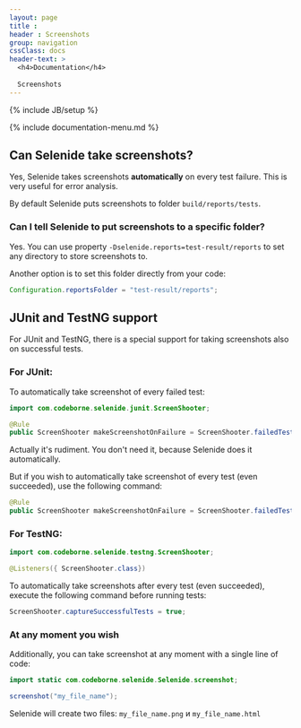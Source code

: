 ```yaml
---
layout: page
title :
header : Screenshots
group: navigation
cssClass: docs
header-text: >
  <h4>Documentation</h4>
  
  Screenshots
---
```

{% include JB/setup %}

{% include documentation-menu.md %}

## Can Selenide take screenshots?

Yes, Selenide takes screenshots **automatically** on every test failure. This is very useful for error analysis.

By default Selenide puts screenshots to folder `build/reports/tests`.


### Can I tell Selenide to put screenshots to a specific folder?

Yes. 
You can use property `-Dselenide.reports=test-result/reports` to set any directory to store screenshots to.

Another option is to set this folder directly from your code:

```java
Configuration.reportsFolder = "test-result/reports";
```


## JUnit and TestNG support

For JUnit and TestNG, there is a special support for taking screenshots also on successful tests.


### For JUnit:

To automatically take screenshot of every failed test:

```java
import com.codeborne.selenide.junit.ScreenShooter;

@Rule
public ScreenShooter makeScreenshotOnFailure = ScreenShooter.failedTests();
```

Actually it's rudiment. You don't need it, because Selenide does it automatically.

But if you wish to automatically take screenshot of every test (even succeeded), use the following command:

```java
@Rule
public ScreenShooter makeScreenshotOnFailure = ScreenShooter.failedTests().succeededTests();
```


### For TestNG:

```java
import com.codeborne.selenide.testng.ScreenShooter;

@Listeners({ ScreenShooter.class})
```

To automatically take screenshots after every test (even succeeded), execute the following command before running tests:
```java
ScreenShooter.captureSuccessfulTests = true;
```

### At any moment you wish
Additionally, you can take screenshot at any moment with a single line of code:

```java
import static com.codeborne.selenide.Selenide.screenshot;

screenshot("my_file_name");
```

Selenide will create two files: `my_file_name.png` и `my_file_name.html`

